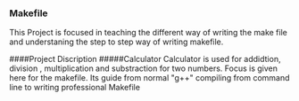 ### Makefile

This Project is focused in teaching the different way of writing the make file and understaning the step to step way of writing makefile.

####Project Discription
#####Calculator 
Calculator is used for addidtion, division , multiplication and substraction for two numbers.
Focus is given here for the makefile.
Its guide from normal "g++" compiling from command line to writing professional Makefile
